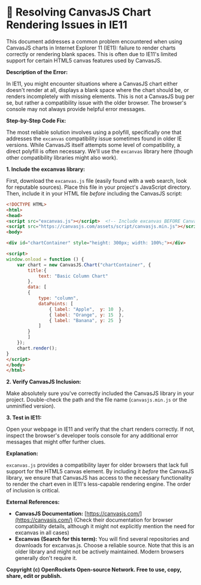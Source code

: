 # 🐞 Resolving CanvasJS Chart Rendering Issues in IE11


This document addresses a common problem encountered when using CanvasJS charts in Internet Explorer 11 (IE11): failure to render charts correctly or rendering blank spaces.  This is often due to IE11's limited support for certain HTML5 canvas features used by CanvasJS.

**Description of the Error:**

In IE11, you might encounter situations where a CanvasJS chart either doesn't render at all, displays a blank space where the chart should be, or renders incompletely with missing elements.  This is not a CanvasJS bug per se, but rather a compatibility issue with the older browser.  The browser's console may not always provide helpful error messages.

**Step-by-Step Code Fix:**

The most reliable solution involves using a polyfill, specifically one that addresses the `excanvas` compatibility issue sometimes found in older IE versions.  While CanvasJS itself attempts some level of compatibility, a direct polyfill is often necessary.  We'll use the `excanvas` library here (though other compatibility libraries might also work).

**1. Include the excanvas library:**

First, download the `excanvas.js` file (easily found with a web search, look for reputable sources).  Place this file in your project's JavaScript directory.  Then, include it in your HTML file *before* including the CanvasJS script:


```html
<!DOCTYPE HTML>
<html>
<head>
<script src="excanvas.js"></script>  <!-- Include excanvas BEFORE CanvasJS -->
<script src="https://canvasjs.com/assets/script/canvasjs.min.js"></script> </head>
<body>

<div id="chartContainer" style="height: 300px; width: 100%;"></div>

<script>
window.onload = function () {
    var chart = new CanvasJS.Chart("chartContainer", {
        title:{
            text: "Basic Column Chart"
        },
        data: [
        {
            type: "column",
            dataPoints: [
                { label: "Apple",  y: 10  },
                { label: "Orange", y: 15  },
                { label: "Banana", y: 25  }
            ]
        }
        ]
    });
    chart.render();
}
</script>
</body>
</html>
```

**2. Verify CanvasJS Inclusion:**

Make absolutely sure you've correctly included the CanvasJS library in your project. Double-check the path and the file name (`canvasjs.min.js` or the unminified version).

**3. Test in IE11:**

Open your webpage in IE11 and verify that the chart renders correctly.  If not, inspect the browser's developer tools console for any additional error messages that might offer further clues.


**Explanation:**

`excanvas.js` provides a compatibility layer for older browsers that lack full support for the HTML5 canvas element.  By including it *before* the CanvasJS library, we ensure that CanvasJS has access to the necessary functionality to render the chart even in IE11's less-capable rendering engine.  The order of inclusion is critical.


**External References:**

* **CanvasJS Documentation:** [https://canvasjs.com/](https://canvasjs.com/)  (Check their documentation for browser compatibility details, although it might not explicitly mention the need for excanvas in all cases)
* **Excanvas (Search for this term):**  You will find several repositories and downloads for excanvas.js.  Choose a reliable source.  Note that this is an older library and might not be actively maintained.  Modern browsers generally don't require it.


**Copyright (c) OpenRockets Open-source Network. Free to use, copy, share, edit or publish.**

